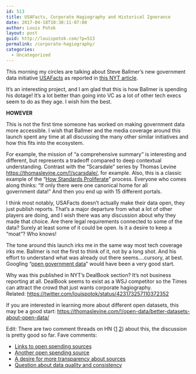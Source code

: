 ```yaml
---
id: 513
title: USAFacts, Corporate Hagiography and Historical Ignorance
date: 2017-04-18T10:30:11-07:00
author: Louis Potok
layout: post
guid: http://louispotok.com/?p=513
permalink: /corporate-hagiography/
categories:
  - Uncategorized
---
```

This morning my circles are talking about Steve Ballmer&#8217;s new government data initiative [USAFacts](https://www.usafacts.org/) as reported in [this NYT article](https://www.nytimes.com/2017/04/17/business/dealbook/steve-ballmer-serves-up-a-fascinating-data-trove.html?_r=0).

It’s an interesting project, and I am glad that this is how Ballmer is spending his dotage! It&#8217;s a lot better than going into VC as a lot of other tech execs seem to do as they age. I wish him the best.

**HOWEVER**

This is not the first time someone has worked on making government data more accessible. I wish that Ballmer and the media coverage around this launch spent any time at all discussing the many other similar initiatives and how this fits into the ecosystem.

For example, the mission of “a comprehensive summary” is interesting and different, but represents a tradeoff compared to deep contextual understanding. Contrast with the “Scarsdale” series by Thomas Levine https://thomaslevine.com/!/scarsdale/, for example. Also, this is a classic example of the &#8220;[How Standards Proliferate](https://xkcd.com/927/)&#8221; process. Everyone who comes along thinks: &#8220;If only there were one canonical home for all government data!&#8221; And then you end up with 15 different portals.

I think most notably, USAFacts doesn’t actually make their data open, they just publish reports. That’s a major departure from what a lot of other players are doing, and I wish there was any discussion about why they made that choice. Are there legal requirements connected to some of the data? Surely at least some of it could be open. Is it a desire to keep a &#8220;moat&#8221;? Who knows!

The tone around this launch irks me in the same way most tech coverage irks me. Ballmer is not the first to think of it, not by a long shot. And his effort to understand what was already out there seems&#8230;.cursory, at best. Googling &#8220;[open government data](https://www.google.com/search?q=open+government+data)&#8221; would have been a very good start.

Why was this published in NYT’s DealBook section? It&#8217;s not business reporting at all. DealBook seems to exist as a WSJ competitor so the Times can attract the crowd that just wants corporate hagiography. Related: https://twitter.com/louispotok/status/423173257110372352

If you are interested in learning more about different open datasets, this may be a good start: https://thomaslevine.com/!/open-data/better-datasets-about-open-data/

Edit: There are two comment threads on HN ([1](https://news.ycombinator.com/item?id=14136081) [2](https://news.ycombinator.com/item?id=14139186)) about this, the discussion is pretty good so far. Fave comments:

  * [Links to open spending sources](https://news.ycombinator.com/item?id=14138609)
  * [Another open spending source](https://news.ycombinator.com/item?id=14136510)
  * [A desire for more transparency about sources](https://news.ycombinator.com/item?id=14140821)
  * [Question about data quality and consistency](https://news.ycombinator.com/item?id=14139452)